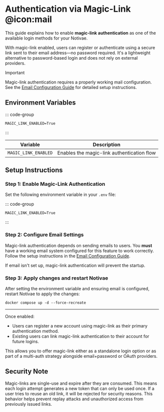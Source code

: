 # Authentication via Magic-Link @icon:mail

This guide explains how to enable **magic-link authentication** as one of the available login methods for your Notivae.

With magic-link enabled, users can register or authenticate using a secure link sent to their email address—no password required. It's a lightweight alternative to password-based login and does not rely on external providers.

> [!IMPORTANT]
> Magic-link authentication requires a properly working mail configuration.  
> See the [Email Configuration Guide](../configuration/mail-support.md) for detailed setup instructions.

## Environment Variables

::: code-group
```dotenv [.env]
MAGIC_LINK_ENABLED=True
````
:::

| Variable             | Description                                |
|----------------------|--------------------------------------------|
| `MAGIC_LINK_ENABLED` | Enables the magic-link authentication flow |

## Setup Instructions

### Step 1: Enable Magic-Link Authentication

Set the following environment variable in your `.env` file:

::: code-group
```dotenv [.env]
MAGIC_LINK_ENABLED=True
```
:::

### Step 2: Configure Email Settings

Magic-link authentication depends on sending emails to users. You **must** have a working email system configured for this feature to work correctly. Follow the setup instructions in the [Email Configuration Guide](../configuration/mail-support.md).

If email isn't set up, magic-link authentication will prevent the startup.

### Step 3: Apply changes and restart Notivae

After setting the environment variable and ensuring email is configured, restart Notivae to apply the changes:

```shell
docker compose up -d --force-recreate
```

---

Once enabled:
- Users can register a new account using magic-link as their primary authentication method.
- Existing users can link magic-link authentication to their account for future logins.

This allows you to offer magic-link either as a standalone login option or as part of a multi-auth strategy alongside email+password or OAuth providers.

## Security Note

Magic-links are single-use and expire after they are consumed. This means each login attempt generates a new token that can only be used once. If a user tries to reuse an old link, it will be rejected for security reasons. This behavior helps prevent replay attacks and unauthorized access from previously issued links.
